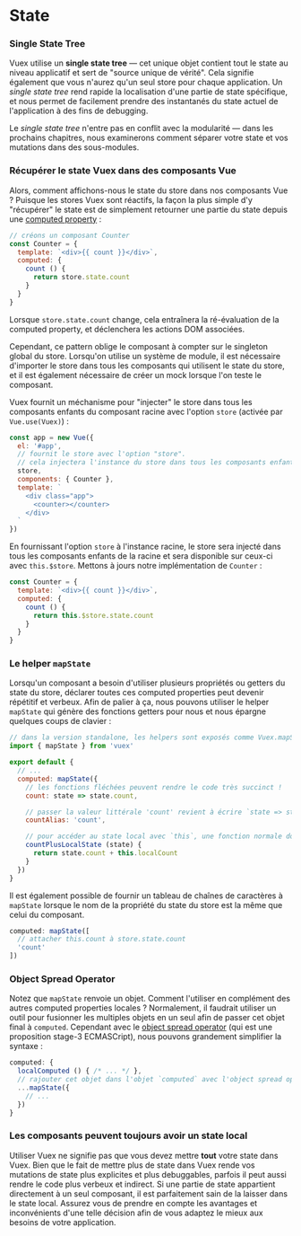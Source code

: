 # State

### Single State Tree

Vuex utilise un **single state tree** &mdash; cet unique objet contient tout le state au niveau applicatif et sert de "source unique de vérité". Cela signifie également que vous n'aurez qu'un seul store pour chaque application. Un _single state tree_ rend rapide la localisation d'une partie de state spécifique, et nous permet de facilement prendre des instantanés du state actuel de l'application à des fins de debugging.

Le _single state tree_ n'entre pas en conflit avec la modularité &mdash; dans les prochains chapitres, nous examinerons comment séparer votre state et vos mutations dans des sous-modules.

### Récupérer le state Vuex dans des composants Vue

Alors, comment affichons-nous le state du store dans nos composants Vue ? Puisque les stores Vuex sont réactifs, la façon la plus simple d'y "récupérer" le state est de simplement retourner une partie du state depuis une [computed property](http://vuejs.org/guide/computed.html) :

``` js
// créons un composant Counter
const Counter = {
  template: `<div>{{ count }}</div>`,
  computed: {
    count () {
      return store.state.count
    }
  }
}
```

Lorsque `store.state.count` change, cela entraînera la ré-évaluation de la computed property, et déclenchera les actions DOM associées.

Cependant, ce pattern oblige le composant à compter sur le singleton global du store. Lorsqu'on utilise un système de module, il est nécessaire d'importer le store dans tous les composants qui utilisent le state du store, et il est également nécessaire de créer un mock lorsque l'on teste le composant.

Vuex fournit un méchanisme pour "injecter" le store dans tous les composants enfants du composant racine avec l'option `store` (activée par `Vue.use(Vuex)`) :

``` js
const app = new Vue({
  el: '#app',
  // fournit le store avec l'option "store".
  // cela injectera l'instance du store dans tous les composants enfants.
  store,
  components: { Counter },
  template: `
    <div class="app">
      <counter></counter>
    </div>
  `
})
```

En fournissant l'option `store` à l'instance racine, le store sera injecté dans tous les composants enfants de la racine et sera disponible sur ceux-ci avec `this.$store`. Mettons à jours notre implémentation de `Counter` :

``` js
const Counter = {
  template: `<div>{{ count }}</div>`,
  computed: {
    count () {
      return this.$store.state.count
    }
  }
}
```

### Le helper `mapState`

Lorsqu'un composant a besoin d'utiliser plusieurs propriétés ou getters du state du store, déclarer toutes ces computed properties peut devenir répétitif et verbeux. Afin de palier à ça, nous pouvons utiliser le helper `mapState` qui génère des fonctions getters pour nous et nous épargne quelques coups de clavier :

``` js
// dans la version standalone, les helpers sont exposés comme Vuex.mapState
import { mapState } from 'vuex'

export default {
  // ...
  computed: mapState({
    // les fonctions fléchées peuvent rendre le code très succinct !
    count: state => state.count,

    // passer la valeur littérale 'count' revient à écrire `state => state.count`
    countAlias: 'count',

    // pour accéder au state local avec `this`, une fonction normale doit être utilisée
    countPlusLocalState (state) {
      return state.count + this.localCount
    }
  })
}
```

Il est également possible de fournir un tableau de chaînes de caractères à `mapState` lorsque le nom de la propriété du state du store est la même que celui du composant.

``` js
computed: mapState([
  // attacher this.count à store.state.count
  'count'
])
```

### Object Spread Operator

Notez que `mapState` renvoie un objet. Comment l'utiliser en complément des autres computed properties locales ? Normalement, il faudrait utiliser un outil pour fusionner les multiples objets en un seul afin de passer cet objet final à `computed`. Cependant avec le [object spread operator](https://github.com/sebmarkbage/ecmascript-rest-spread) (qui est une proposition stage-3 ECMASCript), nous pouvons grandement simplifier la syntaxe :

``` js
computed: {
  localComputed () { /* ... */ },
  // rajouter cet objet dans l'objet `computed` avec l'object spread operator
  ...mapState({
    // ...
  })
}
```

### Les composants peuvent toujours avoir un state local

Utiliser Vuex ne signifie pas que vous devez mettre **tout** votre state dans Vuex. Bien que le fait de mettre plus de state dans Vuex rende vos mutations de state plus explicites et plus debuggables, parfois il peut aussi rendre le code plus verbeux et indirect. Si une partie de state appartient directement à un seul composant, il est parfaitement sain de la laisser dans le state local. Assurez vous de prendre en compte les avantages et inconvénients d'une telle décision afin de vous adaptez le mieux aux besoins de votre application.

